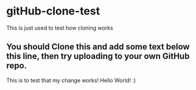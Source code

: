 # gitHub-clone-test
This is just used to test how cloning works

## You should Clone this and add some text below this line, then try uploading to your own GitHub repo.

This is to test that my change works! Hello World! :)